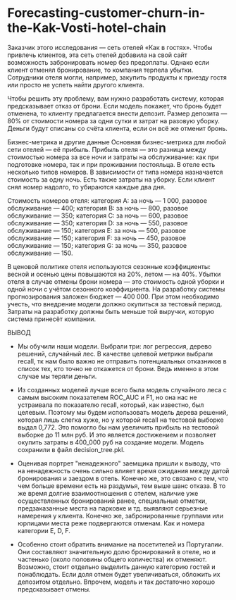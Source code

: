 # Forecasting-customer-churn-in-the-Kak-Vosti-hotel-chain
Заказчик этого исследования — сеть отелей «Как в гостях». 
Чтобы привлечь клиентов, эта сеть отелей добавила на свой сайт возможность забронировать номер без предоплаты. Однако если клиент отменял бронирование, то компания терпела убытки. Сотрудники отеля могли, например, закупить продукты к приезду гостя или просто не успеть найти другого клиента.

Чтобы решить эту проблему, вам нужно разработать систему, которая предсказывает отказ от брони. Если модель покажет, что бронь будет отменена, то клиенту предлагается внести депозит. Размер депозита — 80% от стоимости номера за одни сутки и затрат на разовую уборку. Деньги будут списаны со счёта клиента, если он всё же отменит бронь.

Бизнес-метрика и другие данные
Основная бизнес-метрика для любой сети отелей — её прибыль. Прибыль отеля — это разница между стоимостью номера за все ночи и затраты на обслуживание: как при подготовке номера, так и при проживании постояльца. 
В отеле есть несколько типов номеров. В зависимости от типа номера назначается стоимость за одну ночь. Есть также затраты на уборку. Если клиент снял номер надолго, то убираются каждые два дня. 

Стоимость номеров отеля:
категория A: за ночь — 1 000, разовое обслуживание — 400;
категория B: за ночь — 800, разовое обслуживание — 350;
категория C: за ночь — 600, разовое обслуживание — 350;
категория D: за ночь — 550, разовое обслуживание — 150;
категория E: за ночь — 500, разовое обслуживание — 150;
категория F: за ночь — 450, разовое обслуживание — 150;
категория G: за ночь — 350, разовое обслуживание — 150.

В ценовой политике отеля используются сезонные коэффициенты: весной и осенью цены повышаются на 20%, летом — на 40%.
Убытки отеля в случае отмены брони номера — это стоимость одной уборки и одной ночи с учётом сезонного коэффициента.
На разработку системы прогнозирования заложен бюджет — 400 000. При этом необходимо учесть, что внедрение модели должно окупиться за тестовый период. Затраты на разработку должны быть меньше той выручки, которую система принесёт компании.

ВЫВОД

- Мы обучили наши модели. Выбрали три: лог регрессия, дерево решений, случайный лес. В качестве целевой метрики выбрали recall, тк нам было важно не отправить потенциальных отказников в список тех, кто точно не откажется от брони. Ведь именно в этом случае мы теряли деньги.

- Из созданных моделей лучше всего была модель случайного леса с самым высоким показателем ROC_AUC и F1, но она нас не устраивала по показателю recall, который, как известно, был целевым. Поэтому мы будем использовать модель дерева решений, которая лишь слегка хуже, но у которой recall на тестовой выборке выдал 0,772. Это помогло бы нам увеличить прибыль на тестовой выборке до 11 млн руб. И это является достижением и позволяет окупить затраты в 400_000 руб на создание модели. Модель сохранили в файл decision_tree.pkl.

- Оценивая портрет "ненадежного" заемщика пришли к выводу, что на ненадежность очень сильно влияет время ожидания между датой бронирования и заездом в отель. Конечно же, это связано с тем, что чем больше времени есть на раздумья, тем выше шанс отказа. В то же время долгие взаимоотношения с отелем, наличие уже осуществленных бронирований ранее, специальные отметки, предзаказанные места на парковке и тд. выявляют серьезные намерения у клиента. Конечно же, забронированные группами или юрлицами места реже подвергаются отменам. Как и номера категории E, D, F.

- Особенно стоит обратить внимание на посетителей из Португалии. Они составляют значительную долю бронирований в отеле, но и частенько (около половины общего количества) их отменяют. Возможно, стоит отдельно выделить данную категорию гостей и понаблюдать. Если доля отмен будет увеличиваться, обложить их депозитом отдельно. Впрочем, модель и так достаточно хорошо предсказывает отмены.  
